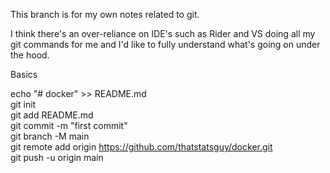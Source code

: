 This branch is for my own notes related to git.

I think there's an over-reliance on IDE's such as Rider and VS doing all my git commands for me and I'd like to fully understand what's going on under the hood.

Basics

echo "# docker" >> README.md <br />
git init <br />
git add README.md <br />
git commit -m "first commit" <br />
git branch -M main <br />
git remote add origin https://github.com/thatstatsguy/docker.git <br />
git push -u origin main <br />
